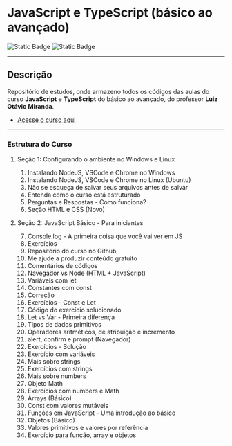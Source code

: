 # JavaScript e TypeScript (básico ao avançado)

![Static Badge](https://img.shields.io/badge/made_by-alemobn-0D0C0C)
![Static Badge](https://img.shields.io/badge/license-MIT-0D0C0C)

---

## Descrição

Repositório de estudos, onde armazeno todos os códigos das aulas do curso **JavaScript** e **TypeScript** do básico ao avançado, do professor **Luiz Otávio Miranda**.

* [Acesse o curso aqui](https://www.udemy.com/course/curso-de-javascript-moderno-do-basico-ao-avancado/learn/lecture/16342392?start=0#overview)

---

### Estrutura do Curso

1. Seção 1: Configurando o ambiente no Windows e Linux

    1. Instalando NodeJS, VSCode e Chrome no Windows 
    2. Instalando NodeJS, VSCode e Chrome no Linux (Ubuntu) 
    3. Não se esqueça de salvar seus arquivos antes de salvar 
    4. Entenda como o curso está estruturado 
    5. Perguntas e Respostas - Como funciona? 
    6. Seção HTML e CSS (Novo) 

2. Seção 2: JavaScript Básico - Para iniciantes

    7. Console.log - A primeira coisa que você vai ver em JS
    8. Exercícios
    9. Repositório do curso no Github
    10. Me ajude a produzir conteúdo gratuito
    11. Comentários de códigos
    12. Navegador vs Node (HTML + JavaScript)
    13. Variáveis com let
    14. Constantes com const
    15. Correção
    16. Exercícios - Const e Let
    17. Código do exercício solucionado
    18. Let vs Var - Primeira diferença
    19. Tipos de dados primitivos
    20. Operadores aritméticos, de atribuição e incremento
    21. alert, confirm e prompt (Navegador)
    22. Exercícios - Solução
    23. Exercício com variáveis
    24. Mais sobre strings
    25. Exercícios com strings
    26. Mais sobre numbers
    27. Objeto Math
    28. Exercícios com numbers e Math
    29. Arrays (Básico)
    30. Const com valores mutáveis
    31. Funções em JavaScript - Uma introdução ao básico
    32. Objetos (Básico)
    33. Valores primitivos e valores por referência
    34. Exercício para função, array e objetos

